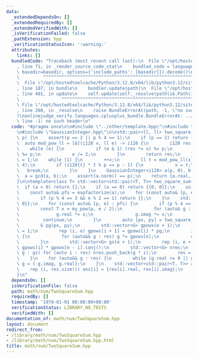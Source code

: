```yaml
---
data:
  _extendedDependsOn: []
  _extendedRequiredBy: []
  _extendedVerifiedWith: []
  _isVerificationFailed: false
  _pathExtension: hpp
  _verificationStatusIcon: ':warning:'
  attributes:
    links: []
  bundledCode: "Traceback (most recent call last):\n  File \"/opt/hostedtoolcache/Python/3.12.8/x64/lib/python3.12/site-packages/onlinejudge_verify/documentation/build.py\"\
    , line 71, in _render_source_code_stat\n    bundled_code = language.bundle(stat.path,\
    \ basedir=basedir, options={'include_paths': [basedir]}).decode()\n          \
    \         ^^^^^^^^^^^^^^^^^^^^^^^^^^^^^^^^^^^^^^^^^^^^^^^^^^^^^^^^^^^^^^^^^^^^^^^^^^^^^^^^^\n\
    \  File \"/opt/hostedtoolcache/Python/3.12.8/x64/lib/python3.12/site-packages/onlinejudge_verify/languages/cplusplus.py\"\
    , line 187, in bundle\n    bundler.update(path)\n  File \"/opt/hostedtoolcache/Python/3.12.8/x64/lib/python3.12/site-packages/onlinejudge_verify/languages/cplusplus_bundle.py\"\
    , line 401, in update\n    self.update(self._resolve(pathlib.Path(included), included_from=path))\n\
    \                ^^^^^^^^^^^^^^^^^^^^^^^^^^^^^^^^^^^^^^^^^^^^^^^^^^^^^^^^^\n \
    \ File \"/opt/hostedtoolcache/Python/3.12.8/x64/lib/python3.12/site-packages/onlinejudge_verify/languages/cplusplus_bundle.py\"\
    , line 260, in _resolve\n    raise BundleErrorAt(path, -1, \"no such header\"\
    )\nonlinejudge_verify.languages.cplusplus_bundle.BundleErrorAt: ../other/template.hpp:\
    \ line -1: no such header\n"
  code: "#pragma once\n\n#include \"../other/template.hpp\"\n#include \"num/PollardRho.hpp\"\
    \n#include \"GaussianInteger.hpp\"\n\nstd::pair<ll, ll> two_square_sum_prime(ll\
    \ p) {\n    assert(p == 2 || p % 4 == 1);\n    if (p == 2) return {1, 1};\n  \
    \  auto mod_pow_ll = [&](i128 x, ll e) -> i128 {\n        i128 res = 1;\n    \
    \    while (e) {\n            if (e & 1) (res *= x) %= p;\n            (x *= x)\
    \ %= p;\n            e /= 2;\n        }\n        return res;\n    };\n    ll x\
    \ = 1;\n    while (1) {\n        ++x;\n        ll t = mod_pow_ll(x, (p - 1) /\
    \ 4);\n        if (i128{t} * t % p == p - 1) {\n            x = t;\n         \
    \   break;\n        }\n    }\n    GaussianInteger<i128> a(p, 0), b(x, 1);\n  \
    \  a = gcd(a, b);\n    assert(a.norm() == p);\n    return {a.real, a.imag};\n\
    }\n\ntemplate<class T> std::vector<std::pair<T, T>> two_square_sum(T a) {\n  \
    \  if (a < 0) return {};\n    if (a == 0) return {{0, 0}};\n    using G = GaussianInteger<T>;\n\
    \    const auto& pfs = expfactorize(a);\n    for (const auto& [p, e] : pfs) {\n\
    \        if (p % 4 == 3 && e % 2 == 1) return {};\n    }\n    std::vector<G> res{{1,\
    \ 0}};\n    for (const auto& [p, e] : pfs) {\n        if (p % 4 == 3) {\n    \
    \        const T x = my_pow(p, e / 2);\n            for (auto& g : res) {\n  \
    \              g.real *= x;\n                g.imag *= x;\n            }\n   \
    \         continue;\n        }\n        auto [px, py] = two_square_sum_prime(p);\n\
    \        G pg(px, py);\n        std::vector<G> gpows(e + 1);\n        gpows[0]\
    \ = 1;\n        rep (i, e) gpows[i + 1] = gpows[i] * pg;\n        if (p == 2)\
    \ {\n            for (auto&& g : res) g *= gpows[e];\n            continue;\n\
    \        }\n        std::vector<G> gs(e + 1);\n        rep (i, e + 1) gs[i] =\
    \ gpows[i] * gpows[e - i].conj();\n        std::vector<G> nres;\n        for (auto\
    \ g : gs) for (auto i : res) nres.push_back(g * i);\n        res = std::move(nres);\n\
    \    }\n    for (auto&& g : res) {\n        while (g.real <= 0 || g.imag < 0)\
    \ g = {-g.imag, g.real};\n    }\n    std::vector<std::pair<T, T>> ans(res.size());\n\
    \    rep (i, res.size()) ans[i] = {res[i].real, res[i].imag};\n    return ans;\n\
    }\n"
  dependsOn: []
  isVerificationFile: false
  path: math/num/TwoSquareSum.hpp
  requiredBy: []
  timestamp: '1970-01-01 00:00:00+00:00'
  verificationStatus: LIBRARY_NO_TESTS
  verifiedWith: []
documentation_of: math/num/TwoSquareSum.hpp
layout: document
redirect_from:
- /library/math/num/TwoSquareSum.hpp
- /library/math/num/TwoSquareSum.hpp.html
title: math/num/TwoSquareSum.hpp
---
```


